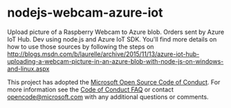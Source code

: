 # nodejs-webcam-azure-iot
Upload picture of a Raspberry Webcam to Azure blob. Orders sent by Azure IoT Hub. Dev using node.js and Azure IoT SDK.
You'll find more details on how to use those sources by following the steps on http://blogs.msdn.com/b/laurelle/archive/2015/11/13/azure-iot-hub-uploading-a-webcam-picture-in-an-azure-blob-with-node-js-on-windows-and-linux.aspx

This project has adopted the [Microsoft Open Source Code of Conduct](https://opensource.microsoft.com/codeofconduct/). For more information see the [Code of Conduct FAQ](https://opensource.microsoft.com/codeofconduct/faq/) or contact [opencode@microsoft.com](mailto:opencode@microsoft.com) with any additional questions or comments.
